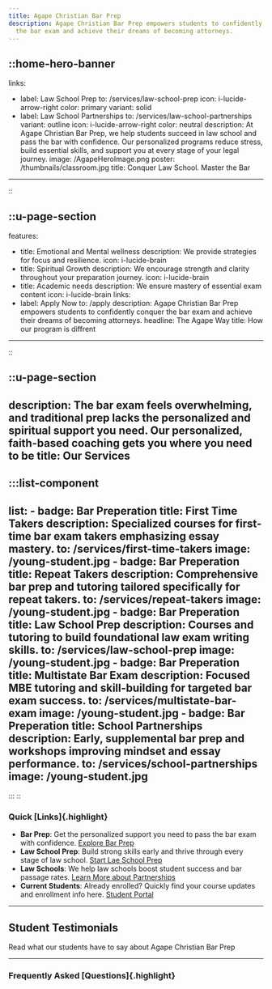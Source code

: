 ```yaml
---
title: Agape Christian Bar Prep
description: Agape Christian Bar Prep empowers students to confidently conquer
  the bar exam and achieve their dreams of becoming attorneys.
---
```


::home-hero-banner
---
links:
  - label: Law School Prep
    to: /services/law-school-prep
    icon: i-lucide-arrow-right
    color: primary
    variant: solid
  - label: Law School Partnerships
    to: /services/law-school-partnerships
    variant: outline
    icon: i-lucide-arrow-right
    color: neutral
description: At Agape Christian Bar Prep, we help students succeed in law school
  and pass the bar with confidence. Our personalized programs reduce stress,
  build essential skills, and support you at every stage of your legal journey.
image: /AgapeHeroImage.png
poster: /thumbnails/classroom.jpg
title: Conquer Law School. Master the Bar
---
::

::u-page-section
---
features:
  - title: Emotional and Mental wellness
    description: We provide strategies for focus and resilience.
    icon: i-lucide-brain
  - title: Spiritual Growth
    description: We encourage strength and clarity throughout your preparation journey.
    icon: i-lucide-brain
  - title: Academic needs
    description: We ensure mastery of essential exam content
    icon: i-lucide-brain
links:
  - label: Apply Now
    to: /apply
description: Agape Christian Bar Prep empowers students to confidently conquer
  the bar exam and achieve their dreams of becoming attorneys.
headline: The Agape Way
title: How our program is diffrent
---
::

::u-page-section
---
description: The bar exam feels overwhelming, and traditional prep lacks the
  personalized and spiritual support you need. Our personalized, faith-based
  coaching gets you where you need to be
title: Our Services
---
  :::list-component
  ---
  list:
    - badge: Bar Preperation
      title: First Time Takers
      description: Specialized courses for first-time bar exam takers emphasizing
        essay mastery.
      to: /services/first-time-takers
      image: /young-student.jpg
    - badge: Bar Preperation
      title: Repeat Takers
      description: Comprehensive bar prep and tutoring tailored specifically for
        repeat takers.
      to: /services/repeat-takers
      image: /young-student.jpg
    - badge: Bar Preperation
      title: Law School Prep
      description: Courses and tutoring to build foundational law exam writing skills.
      to: /services/law-school-prep
      image: /young-student.jpg
    - badge: Bar Preperation
      title: Multistate Bar Exam
      description: Focused MBE tutoring and skill-building for targeted bar exam success.
      to: /services/multistate-bar-exam
      image: /young-student.jpg
    - badge: Bar Preperation
      title: School Partnerships
      description: Early, supplemental bar prep and workshops improving mindset and
        essay performance.
      to: /services/school-partnerships
      image: /young-student.jpg
  ---
  :::
::

### Quick [Links]{.highlight}

- **Bar Prep**: Get the personalized support you need to pass the bar exam with confidence. [Explore Bar Prep](/services/)
- **Law School Prep**: Build strong skills early and thrive through every stage of law school. [Start Lae School Prep](/services/law-school-prep)
- **Law Schools**: We help law schools boost student success and bar passage rates. [Learn More about Partnerships](/services/law-school-partnerships)
- **Current Students**: Already enrolled? Quickly find your course updates and enrollment info here. [Student Portal](/student-portal)

---

## Student Testimonials

Read what our students have to say about Agape Christian Bar Prep

---

### Frequently Asked [Questions]{.highlight}
